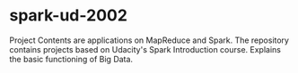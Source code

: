 # spark-ud-2002
Project Contents are applications on MapReduce and Spark. The repository contains projects based on Udacity's Spark Introduction course. Explains the basic functioning of Big Data.
